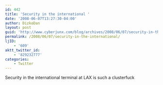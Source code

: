 ```yaml
---
id: 442
title: 'Security in the international '
date: '2008-06-07T13:27:30-04:00'
author: DizkoDan
layout: post
guid: 'http://www.cyberjunx.com/blog/archives/2008/06/07/security-in-the-international/'
permalink: /2008/06/07/security-in-the-international/
ljID:
    - '609'
aktt_twitter_id:
    - '829232777'
categories:
    - Twitter
---
```


Security in the international terminal at LAX is such a clusterfuck